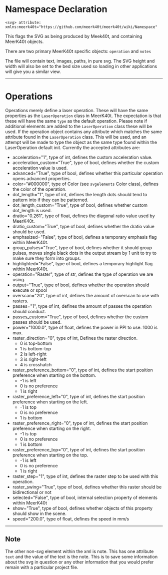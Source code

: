# Namespace Declaration

`<svg> attribute: xmlns:meerk40t="https://github.com/meerk40t/meerk40t/wiki/Namespace"`

This flags the SVG as being produced by Meek40t, and containing MeerK40t objects.

There are two primary MeerK40t specific objects: `operation` and `notes`

The file will contain text, images, paths, in pure svg. The SVG height and width will also be set to the bed size used so loading in other applications will give you a similar view.

---

# Operations

Operations merely define a laser operation. These will have the same properties as the `LaserOperation` class in MeerK40t. The expectation is that these will have the same `type` as the default operation. Please note if additional elements are added to the `LaserOperation` class these will be used. If the operation object contains any attribute which matches the same attribute found in the `LaserOperation` class. This will be used, and an attempt will be made to type the object as the same type found within the LaserOperation default init. Currently the accepted attributes are:

* acceleration="1", type of int, defines the custom acceleration value.
* acceleration_custom="True", type of bool, defines whether the custom acceleration value is used.
* advanced="True", type of bool, defines whether this particular operation opens advanced properties.
* color="#000000", type of Color (see `svgelements` Color class), defines the color of the operation.
* dot_length="1", type of int, defines the length dots should tend to pattern into if they can be patterned.
* dot_length_custom="True", type of bool, defines whether custom dot_length is used.
* dratio="0.261", type of float, defines the diagonal ratio value used by MeerK40t.
* dratio_custom="True", type of bool, defines whether the dratio value should be used.
* emphasized="False", type of bool, defines a temporary emphasis flag within MeerK40t.
* group_pulses="True", type of bool, defines whether it should group pulses, moves single black dots in the output stream by 1 unit to try to make sure they form into groups.
* highlighted="False", type of bool, defines a temporary highlight flag within MeerK40t.
* operation="Raster", type of str, defines the type of operation we are using.
* output="True", type of bool, defines whether the operation should execute or spool
* overscan="20", type of int, defines the amount of overscan to use with rasters.
* passes="1", type of int, defines the amount of passes the operation should conduct.
* passes_custom="True", type of bool, defines whether the custom passes should be used.
* power="1000.0", type of float, defines the power in PPI to use. 1000 is max. 
* raster_direction="0", type of int, Defines the raster direction.
    * 0 is top-bottom
    * 1 is bottom-top
    * 2 is left-right
    * 3 is right-left
    * 4 is crosshatch
* raster_preference_bottom="0", type of int, defines the start position preference when starting on the bottom.
    * -1 is left
    * 0 is no preference
    * 1 is right
* raster_preference_left="0", type of int, defines the start position preference when starting on the left.
    * -1 is top
    * 0 is no preference
    * 1 is bottom
* raster_preference_right="0", type of int, defines the start position preference when starting on the right.
    * -1 is top
    * 0 is no preference
    * 1 is bottom
* raster_preference_top="0", type of int, defines the start position preference when starting on the top.
    * -1 is left
    * 0 is no preference
    * 1 is right
* raster_step="1", type of int, defines the raster step to be used with this operation.
* raster_swing="True", type of bool, defines whether this raster should be bidirectional or not
* selected="False", type of bool, internal selection property of elements within MeerK40t
* show="True", type of bool, defines whether objects of this property should show in the scene.
* speed="200.0", type of float, defines the speed in mm/s

---

## Note

The other non-svg element within the xml is note. This has one attribute `text` and the value of the text is the note. This is to save some information about the svg in question or any other information that you would prefer remain with a particular project file.